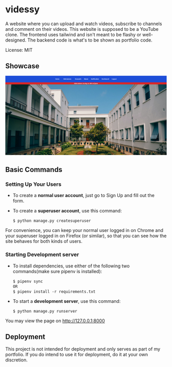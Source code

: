 # videssy

A website where you can upload and watch videos, subscribe to channels and comment on their videos. This website is supposed to be a YouTube clone. The frontend uses tailwind and isn't meant to be flashy or well-designed. The backend code is what's to be shown as portfolio code.

License: MIT

## Showcase
<img src="https://github.com/ryonistic/brimstone/blob/17058e9c9f28a37853da20975c3401c4a2229c82/showcase/home.png" width="600" height=auto alt="Home Page" />

## Basic Commands

### Setting Up Your Users

-   To create a **normal user account**, just go to Sign Up and fill out the form. 

-   To create a **superuser account**, use this command:

        $ python manage.py createsuperuser

For convenience, you can keep your normal user logged in on Chrome and your superuser logged in on Firefox (or similar), so that you can see how the site behaves for both kinds of users.

### Starting Development server

-   To install dependencies, use either of the following two commands(make sure pipenv is installed):

        $ pipenv sync
        OR 
        $ pipenv install -r requirements.txt

-   To start a **development server**, use this command:

        $ python manage.py runserver

You may view the page on http://127.0.0.1:8000

## Deployment

This project is not intended for deployment and only serves as part of my portfolio. If you do intend to use it for deployment, do it at your own discretion.
